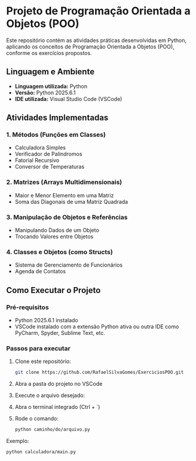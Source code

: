 # Projeto de Programação Orientada a Objetos (POO)

Este repositório contém as atividades práticas desenvolvidas em Python, aplicando os conceitos de Programação Orientada a Objetos (POO), conforme os exercícios propostos.

## Linguagem e Ambiente

- **Linguagem utilizada:** Python
- **Versão:** Python 2025.6.1
- **IDE utilizada:** Visual Studio Code (VSCode)

## Atividades Implementadas

### 1. Métodos (Funções em Classes)
- Calculadora Simples
- Verificador de Palíndromos
- Fatorial Recursivo
- Conversor de Temperaturas

### 2. Matrizes (Arrays Multidimensionais)
- Maior e Menor Elemento em uma Matriz
- Soma das Diagonais de uma Matriz Quadrada

### 3. Manipulação de Objetos e Referências
- Manipulando Dados de um Objeto
- Trocando Valores entre Objetos

### 4. Classes e Objetos (como Structs)
- Sistema de Gerenciamento de Funcionários
- Agenda de Contatos

## Como Executar o Projeto

### Pré-requisitos

- Python 2025.6.1 instalado
- VSCode instalado com a extensão Python ativa ou outra IDE como PyCharm, Spyder, Sublime Text, etc.
  
### Passos para executar

1. Clone este repositório:
   ```bash
   git clone https://github.com/RafaelSilvaGomes/ExerciciosPOO.git
2. Abra a pasta do projeto no VSCode

3. Execute o arquivo desejado:

4. Abra o terminal integrado (Ctrl + `)

5. Rode o comando:
   ```bash  
   python caminho/do/arquivo.py

Exemplo:
```bash
python calculadora/main.py
